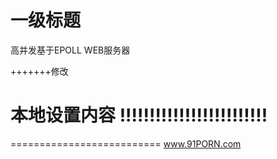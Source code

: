 # 一级标题
高并发基于EPOLL WEB服务器


+++++++修改

本地设置内容
!!!!!!!!!!!!!!!!!!!!!!!!!
=======
==========================
www.91PORN.com
